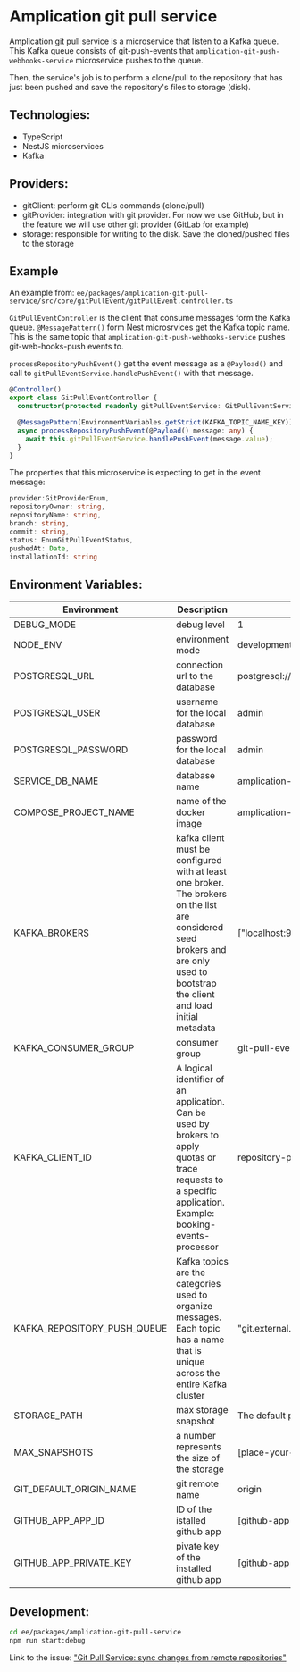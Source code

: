 # Amplication git pull service

Amplication git pull service is a microservice that listen to a Kafka queue.
This Kafka queue consists of git-push-events that `amplication-git-push-webhooks-service` microservice pushes to the queue.

Then, the service's job is to perform a clone/pull to the repository that has just been pushed and save the repository's files to storage (disk).

## Technologies:

- TypeScript
- NestJS microservices
- Kafka

## Providers:

- gitClient: perform git CLIs commands (clone/pull)
- gitProvider: integration with git provider. For now we use GitHub, but in the feature we will use other git provider (GitLab for example)
- storage: responsible for writing to the disk. Save the cloned/pushed files to the storage

## Example

An example from:
`ee/packages/amplication-git-pull-service/src/core/gitPullEvent/gitPullEvent.controller.ts`

`GitPullEventController` is the client that consume messages form the Kafka queue.
`@MessagePattern()` form Nest microsrvices get the Kafka topic name. This is the same topic that `amplication-git-push-webhooks-service` pushes git-web-hooks-push events to.

`processRepositoryPushEvent()` get the event message as a `@Payload()` and call to `gitPullEventService.handlePushEvent()` with that message.

```ts
@Controller()
export class GitPullEventController {
  constructor(protected readonly gitPullEventService: GitPullEventService) {}

  @MessagePattern(EnvironmentVariables.getStrict(KAFKA_TOPIC_NAME_KEY))
  async processRepositoryPushEvent(@Payload() message: any) {
    await this.gitPullEventService.handlePushEvent(message.value);
  }
}
```

The properties that this microservice is expecting to get in the event message:

```ts
provider:GitProviderEnum,
repositoryOwner: string,
repositoryName: string,
branch: string,
commit: string,
status: EnumGitPullEventStatus,
pushedAt: Date,
installationId: string
```

## Environment Variables:
| Environment | Description | Value       |
| ----------- | ----------- | ----------- |
| DEBUG_MODE  | debug level         | 1           |
| NODE_ENV    | environment mode    | development |
| POSTGRESQL_URL | connection url to the database | postgresql://admin:admin@localhost:5432/\${SERVICE_DB_NAME} |
| POSTGRESQL_USER | username for the local database | admin |
| POSTGRESQL_PASSWORD | password for the local database | admin |
| SERVICE_DB_NAME | database name | amplication-git-pull-service |
| COMPOSE_PROJECT_NAME | name of the docker image  | amplication-git-pull-service |
| KAFKA_BROKERS | kafka client must be configured with at least one broker. The brokers on the list are considered seed brokers and are only used to bootstrap the client and load initial metadata  | ["localhost:9092"] |
| KAFKA_CONSUMER_GROUP | consumer group | git-pull-event |
| KAFKA_CLIENT_ID | A logical identifier of an application. Can be used by brokers to apply quotas or trace requests to a specific application. Example: booking-events-processor | repository-pull |
| KAFKA_REPOSITORY_PUSH_QUEUE | Kafka topics are the categories used to organize messages. Each topic has a name that is unique across the entire Kafka cluster | "git.external.push.event.0" |
| STORAGE_PATH | max storage snapshot | The default path will be inside your amplication repository |
| MAX_SNAPSHOTS | a number represents the size of the storage | [place-your-max-snapshot-here] |
| GIT_DEFAULT_ORIGIN_NAME | git remote name | origin |
| GITHUB_APP_APP_ID| ID of the istalled github app  |[github-app-app-id]|
| GITHUB_APP_PRIVATE_KEY|  pivate key of the installed github app  |[github-app-private-key] |

## Development:

```bash
cd ee/packages/amplication-git-pull-service
npm run start:debug
```

Link to the issue: ["Git Pull Service: sync changes from remote repositories"]("https://github.com/amplication/amplication/issues/2437)
